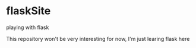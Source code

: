 # flaskSite
playing with flask

This repository won't be very interesting for now, I'm just learing flask here

